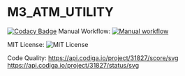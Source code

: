 # M3_ATM_UTILITY

[![Codacy Badge](https://api.codacy.com/project/badge/Grade/4ad9204b69e3481fbb3e0404e78cb35a)](https://app.codacy.com/gh/Namanthakur97/M3_ATM_UTILITY?utm_source=github.com&utm_medium=referral&utm_content=Namanthakur97/M3_ATM_UTILITY&utm_campaign=Badge_Grade_Settings)
Manual Workflow: [![Manual workflow](https://github.com/Namanthakur97/M3_ATM_UTILITY/actions/workflows/manual.yml/badge.svg)](https://github.com/Namanthakur97/M3_ATM_UTILITY/actions/workflows/manual.yml)

MIT License: 
![MIT License](https://img.shields.io/github/license/Namanthakur97/M3_ATM_UTILITY)

Code Quality: https://api.codiga.io/project/31827/score/svg 
              https://api.codiga.io/project/31827/status/svg

